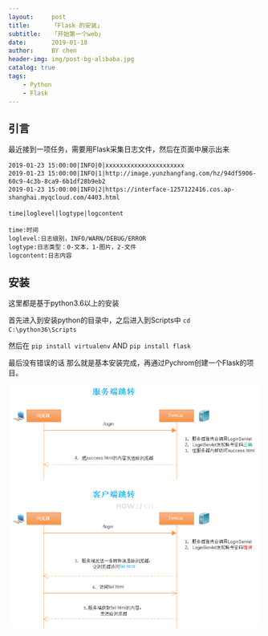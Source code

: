 ```yaml
---
layout:     post
title:      「Flask 的安装」
subtitle:   「开始第一个web」
date:       2019-01-18
author:     BY chen
header-img: img/post-bg-alibaba.jpg
catalog: true
tags:
    - Python
    - Flask
---
```



## 引言
最近接到一项任务，需要用Flask采集日志文件，然后在页面中展示出来

```
2019-01-23 15:00:00|INFO|0|xxxxxxxxxxxxxxxxxxxxxx
2019-01-23 15:00:00|INFO|1|http://image.yunzhangfang.com/hz/94df5906-60c9-4c3b-8ca9-6b1df28b9eb2
2019-01-23 15:00:00|INFO|2|https://interface-1257122416.cos.ap-shanghai.myqcloud.com/4403.html

time|loglevel|logtype|logcontent

time:时间
loglevel:日志级别，INFO/WARN/DEBUG/ERROR
logtype:日志类型：0-文本，1-图片，2-文件
logcontent:日志内容
```

## 安装
这里都是基于python3.6以上的安装

首先进入到安装python的目录中，之后进入到Scripts中 `cd C:\python36\Scripts`

然后在 `pip install virtualenv` AND `pip install flask`

最后没有错误的话 那么就是基本安装完成，再通过Pychrom创建一个Flask的项目。






















































![image](https://github.com/331862806/331862806.github.io/raw/master/bg_img/1.png)

